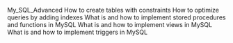 My_SQL_Advanced
How to create tables with constraints
How to optimize queries by adding indexes
What is and how to implement stored procedures and functions in MySQL
What is and how to implement views in MySQL
What is and how to implement triggers in MySQL

